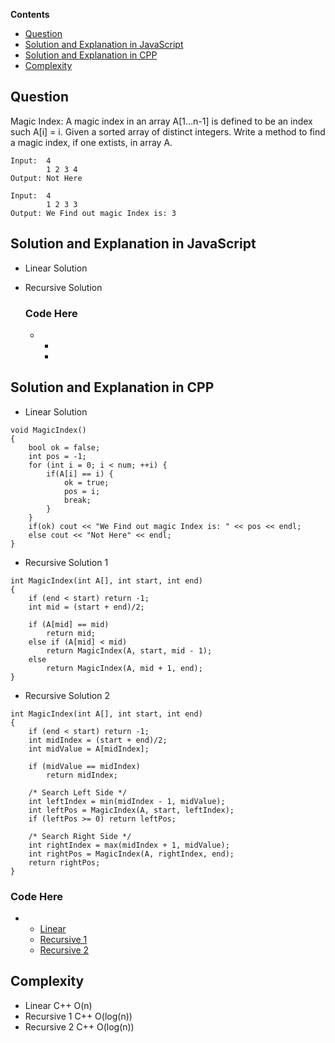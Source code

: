 **Contents**

- [Question](#question)
- [Solution and Explanation in JavaScript](#solution-and-explanation-in-javascript)
- [Solution and Explanation in CPP](#solution-and-explanation-in-cpp)
- [Complexity](#complexity)


## Question
    
   Magic Index: A magic index in an array A[1...n-1] is defined to be an index such A[i] = i. Given a sorted array of 
   distinct integers. Write a method to find a magic index, if one extists, in array A.
 ```
 Input:  4
         1 2 3 4
 Output: Not Here
 
 Input:  4
         1 2 3 3
 Output: We Find out magic Index is: 3
 
 ```
 
## Solution and Explanation in JavaScript

- Linear Solution
- Recursive Solution

    ### Code Here
    -
      * []()
      * []()

    
## Solution and Explanation in CPP

- Linear Solution
```
void MagicIndex()
{
    bool ok = false;
    int pos = -1;
    for (int i = 0; i < num; ++i) {
        if(A[i] == i) {
            ok = true;
            pos = i;
            break;
        }
    }
    if(ok) cout << "We Find out magic Index is: " << pos << endl;
    else cout << "Not Here" << endl;
}
```

- Recursive Solution 1

```
int MagicIndex(int A[], int start, int end)
{
    if (end < start) return -1;
    int mid = (start + end)/2;

    if (A[mid] == mid)
        return mid;
    else if (A[mid] < mid)
        return MagicIndex(A, start, mid - 1);
    else
        return MagicIndex(A, mid + 1, end);
}

```

- Recursive Solution 2

```
int MagicIndex(int A[], int start, int end)
{
    if (end < start) return -1;
    int midIndex = (start + end)/2;
    int midValue = A[midIndex];

    if (midValue == midIndex)
        return midIndex;

    /* Search Left Side */
    int leftIndex = min(midIndex - 1, midValue);
    int leftPos = MagicIndex(A, start, leftIndex);
    if (leftPos >= 0) return leftPos;

    /* Search Right Side */
    int rightIndex = max(midIndex + 1, midValue);
    int rightPos = MagicIndex(A, rightIndex, end);
    return rightPos;
}

```
  ### Code Here
  -
    * [Linear](/Recursion%20and%20DP/Magic%20Index/MagicIndex01.cpp)
    * [Recursive 1](/Recursion%20and%20DP/Magic%20Index/MagicIndex02.cpp)
    * [Recursive 2](/Recursion%20and%20DP/Magic%20Index/MagicIndex03.cpp)
    

## Complexity
- Linear C++ O(n)
- Recursive 1 C++ O(log(n))
- Recursive 2 C++ O(log(n))
